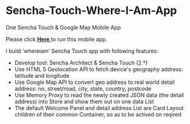 Sencha-Touch-Where-I-Am-App
===========================

One Sencha Touch & Google Map Mobile App

Please click <a href="http://demo.ebizdesigner.com/whereiam" target="_blank"> <b>Here</b> </a> to run this mobile app.


I build ‘whereiam’ Sencha Touch app with following features: 
- Develop tool: Sencha Architect & Sencha Touch (2.*)
- Use HTML 5 Geolocation API to fetch device's geography address: latitude and longitude
- Use Google Map API to convert geo address to real world detail address: no, street/road, city, state, country, postcode
- Use Memory Proxy to read the newly created JSON data (the detail address) into Store and show them out on one data List
- The default Welcome Panel and detail address List are Card Layout children of their common Container, so as to be actived on reqired

